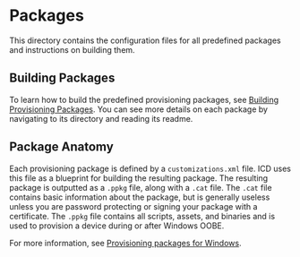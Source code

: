 # Packages

This directory contains the configuration files for all predefined packages and instructions on building them.

## Building Packages

To learn how to build the predefined provisioning packages, see [Building Provisioning Packages](building.md).
You can see more details on each package by navigating to its directory and reading its readme.

## Package Anatomy

Each provisioning package is defined by a `customizations.xml` file.
ICD uses this file as a blueprint for building the resulting package.
The resulting package is outputted as a `.ppkg` file, along with a `.cat` file.
The `.cat` file contains basic information about the package, but is generally useless unless you are password protecting or signing your package with a certificate.
The `.ppkg` file contains all scripts, assets, and binaries and is used to provision a device during or after Windows OOBE.

For more information, see [Provisioning packages for Windows](https://learn.microsoft.com/windows/configuration/provisioning-packages/provisioning-packages).